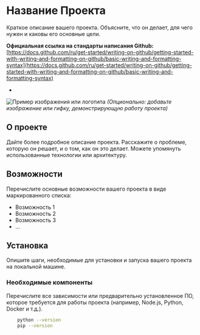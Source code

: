# Название Проекта

Краткое описание вашего проекта. Объясните, что он делает, для чего нужен и каковы его основные цели.

 **Официальная ссылка на стандарты написания Github:** [https://docs.github.com/ru/get-started/writing-on-github/getting-started-with-writing-and-formatting-on-github/basic-writing-and-formatting-syntax](https://docs.github.com/ru/get-started/writing-on-github/getting-started-with-writing-and-formatting-on-github/basic-writing-and-formatting-syntax)

- 

![Пример изображения или логотипа](ссылка_на_ваше_изображение.png)
*(Опционально: добавьте изображение или гифку, демонстрирующую работу проекта)*

## О проекте

Дайте более подробное описание проекта. Расскажите о проблеме, которую он решает, и о том, как он это делает. Можете упомянуть использованные технологии или архитектуру.

## Возможности

Перечислите основные возможности вашего проекта в виде маркированного списка:

* Возможность 1
* Возможность 2
* Возможность 3
* ...

## Установка

Опишите шаги, необходимые для установки и запуска вашего проекта на локальной машине.

### Необходимые компоненты

Перечислите все зависимости или предварительно установленное ПО, которое требуется для работы проекта (например, Node.js, Python, Docker и т.д.).

```bash
    python --version
    pip --version
```